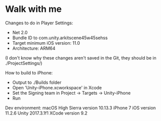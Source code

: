 # Walk with me

Changes to do in Player Settings:
 - Net 2.0
 - Bundle ID to com.unity.arkitscene45w45sehss
 - Target minimum iOS version: 11.0
 - Architecture: ARM64
 
(I don't know why these changes aren't saved in the Git, they should be in ./ProjectSettings/)

How to build to iPhone:
 - Output to ./Builds folder
 - Open 'Unity-iPhone.xcworkspace' in Xcode
 - Set the Signing team in Project -> Targets -> Unity-iPhone
 - Run

Dev environment:
macOS High Sierra version 10.13.3
iPhone 7 iOS version 11.2.6
Unity 2017.3.1f1
XCode version 9.2